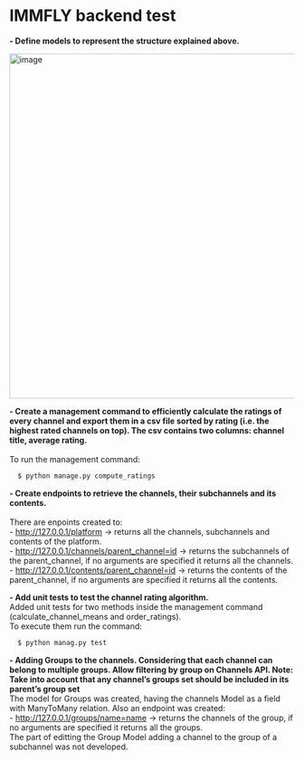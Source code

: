 # IMMFLY backend test

**- Define models to represent the structure explained above.**<br/>

<img width="610" alt="image" src="https://user-images.githubusercontent.com/120499098/208117958-33157314-46a3-41bb-80b3-0405f08b504e.png">

**- Create a management command to efficiently calculate the ratings of every
channel and export them in a csv file sorted by rating (i.e. the highest rated
channels on top). The csv contains two columns: channel title, average rating.**<br/>
<br/> To run the management command:
  
```bash
  $ python manage.py compute_ratings
```
  
**- Create endpoints to retrieve the channels, their subchannels and its contents.**<br/>
<br/> There are enpoints created to:
<br/> - http://127.0.0.1/platform -> returns all the channels, subchannels and contents of the platform.
<br/> - http://127.0.0.1/channels/parent_channel=id -> returns the subchannels of the parent_channel, if no arguments are specified it returns all the channels. 
<br/> - http://127.0.0.1/contents/parent_channel=id -> returns the contents of the parent_channel, if no arguments are specified it returns all the contents.

**- Add unit tests to test the channel rating algorithm.**<br/>
Added unit tests for two methods inside the management command (calculate_channel_means and order_ratings). 
<br/> To execute them run the command:
```bash
  $ python manag.py test
```
**- Adding Groups to the channels. Considering that each channel can belong to
multiple groups. Allow filtering by group on Channels API.
Note: Take into account that any channel’s groups set should be included in its
parent’s group set**<br/>
The model for Groups was created, having the channels Model as a field with ManyToMany relation. Also an endpoint was created:
<br/> - http://127.0.0.1/groups/name=name -> returns the channels of the group, if no arguments are specified it returns all the groups.<br/>
The part of editting the Group Model adding a channel to the group of a subchannel was not developed.


